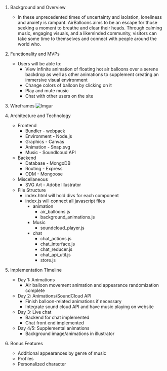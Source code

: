 1. Background and Overview
    * In these unprecedented times of uncertainty and isolation, loneliness and anxiety is rampant. AirBalloons aims to be an escape for those seeking a moment to breathe and clear their heads. Through calming music, engaging visuals, and a likeminded community, visitors can take some time to themselves and connect with people around the world who.
2. Functionality and MVPs
    * Users will be able to:
        * View infinite animation of floating hot air balloons over a serene backdrop as well as other animations to supplement creating an immersive visual environment 
        * Change colors of balloon by clicking on it
        * Play and mute music
        * Chat with other users on the site
3. Wireframes
![Imgur](https://imgur.com/fx7s0AJ.jpg)

4. Architecture and Technology
    * Frontend
        * Bundler - webpack
        * Environment - Node.js
        * Graphics - Canvas
        * Animation - Snap.svg
        * Music - Soundlcoud API
    * Backend
        * Database - MongoDB
        * Routing - Express
        * ODM - Mongoose
    * Miscellaneous
        * SVG Art - Adobe Illustrator
    * File Structure
        * index.html will hold divs for each component
        * index.js will connect all javascript files
            * animation 
                * air_balloons.js
                * background_animations.js
            * Music
                * soundcloud_player.js
            * chat
                * chat_actions.js
                * chat_interface.js
                * chat_reducer.js
                * chat_api_util.js
                * store.js
5. Implementation TImeline
    * Day 1: Animations
        *  Air balloon movement animation and appearance randomization complete
    * Day 2: Animations/SoundCloud API
        * Finish balloon-related animations if necessary
        * Integrate sound cloud API and have music playing on website
    * Day 3: Live chat
        * Backend for chat implemented
        * Chat front end implemented
    * Day 4/5: Supplemental animations
        * Background image/animations in illustrator
6. Bonus Features
    * Additional appearances by genre of music
    * Profiles
    * Personalized character

